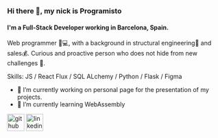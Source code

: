 ### Hi there 👋, my nick is Programisto

#### I'm a Full-Stack Developer working in Barcelona, Spain.
Web programmer 👨💻, with a background in structural engineering👷 and sales💰. Curious and proactive person who does not hide from new challenges 💪.

Skills: JS / React Flux / SQL ALchemy / Python / Flask / Figma

- 🔭 I’m currently working on personal page for the presentation of my projects. 
- 🌱 I’m currently learning WebAssembly 


[<img src='https://cdn.jsdelivr.net/npm/simple-icons@3.0.1/icons/github.svg' alt='github' height='40'>](https://github.com/programisto1011)  [<img src='https://cdn.jsdelivr.net/npm/simple-icons@3.0.1/icons/linkedin.svg' alt='linkedin' height='40'>](https://www.linkedin.com/in/victormaynou/)  





